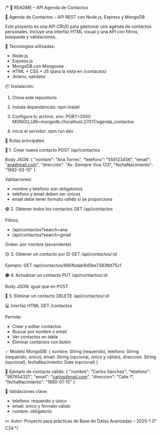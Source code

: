/*
📒 README – API Agenda de Contactos

📘 Agenda de Contactos – API REST con Node.js, Express y MongoDB

Este proyecto es una API CRUD para gestionar una agenda de contactos personales.
Incluye una interfaz HTML visual y una API con filtros, búsqueda y validaciones.

🚀 Tecnologías utilizadas:
- Node.js
- Express.js
- MongoDB con Mongoose
- HTML + CSS + JS (para la vista en /contactos)
- dotenv, validator

📦 Instalación:
1. Clona este repositorio
2. Instala dependencias:
   npm install

3. Configura tu archivo .env:
   PORT=3000
   MONGO_URI=mongodb://localhost:27017/agenda_contactos

4. Inicia el servidor:
   npm run dev

📂 Rutas principales:

🔵 1. Crear nuevo contacto
POST /api/contactos

Body JSON:
{
  "nombre": "Ana Torres",
  "telefono": "555123456",
  "email": "ana@mail.com",
  "direccion": "Av. Siempre Viva 123",
  "fechaNacimiento": "1992-03-10"
}

Validaciones:
- nombre y telefono son obligatorios
- telefono y email deben ser únicos
- email debe tener formato válido si se proporciona

🟢 2. Obtener todos los contactos
GET /api/contactos

Filtros:
- /api/contactos?search=ana
- /api/contactos?search=gmail

Orden: por nombre (ascendente)

🟡 3. Obtener un contacto por ID
GET /api/contactos/:id

Ejemplo:
GET /api/contactos/665fbdab9d5be7383fbf75c1

🟠 4. Actualizar un contacto
PUT /api/contactos/:id

Body JSON: igual que en POST

🔴 5. Eliminar un contacto
DELETE /api/contactos/:id

💻 Interfaz HTML
GET /contactos

Permite:
- Crear y editar contactos
- Buscar por nombre o email
- Ver contactos en tabla
- Eliminar contactos con botón

✅ Modelo MongoDB:
{
  nombre: String (requerido),
  telefono: String (requerido, único),
  email: String (opcional, único y válido),
  direccion: String (opcional),
  fechaNacimiento: Date (opcional)
}

🧪 Ejemplo de contacto válido:
{
  "nombre": "Carlos Sánchez",
  "telefono": "987654321",
  "email": "carlos@mail.com",
  "direccion": "Calle 1",
  "fechaNacimiento": "1990-01-15"
}

🔐 Validaciones clave:
- telefono: requerido y único
- email: único y formato válido
- nombre: obligatorio

✏️ Autor:
Proyecto para prácticas de Base de Datos Avanzadas – 2025-1
3° C24
*/
